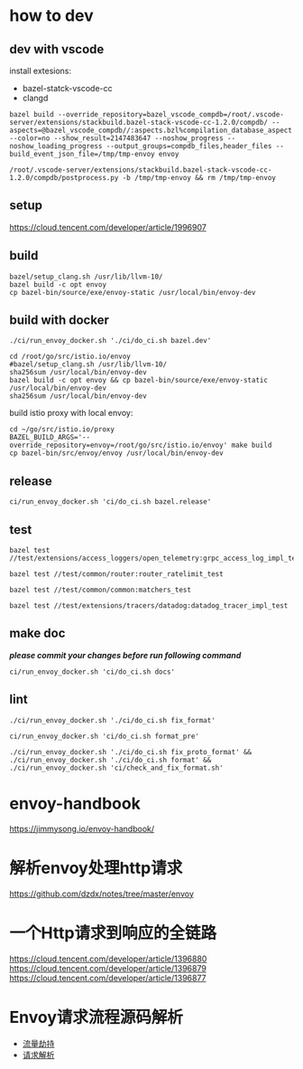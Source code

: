 # how to dev

## dev with vscode

install extesions:
- bazel-statck-vscode-cc
- clangd

```
bazel build --override_repository=bazel_vscode_compdb=/root/.vscode-server/extensions/stackbuild.bazel-stack-vscode-cc-1.2.0/compdb/ --aspects=@bazel_vscode_compdb//:aspects.bzl%compilation_database_aspect --color=no --show_result=2147483647 --noshow_progress --noshow_loading_progress --output_groups=compdb_files,header_files --build_event_json_file=/tmp/tmp-envoy envoy

/root/.vscode-server/extensions/stackbuild.bazel-stack-vscode-cc-1.2.0/compdb/postprocess.py -b /tmp/tmp-envoy && rm /tmp/tmp-envoy
```

## setup

https://cloud.tencent.com/developer/article/1996907

## build

```console
bazel/setup_clang.sh /usr/lib/llvm-10/
bazel build -c opt envoy
cp bazel-bin/source/exe/envoy-static /usr/local/bin/envoy-dev
```

## build with docker

```console
./ci/run_envoy_docker.sh './ci/do_ci.sh bazel.dev'
```

```
cd /root/go/src/istio.io/envoy
#bazel/setup_clang.sh /usr/lib/llvm-10/
sha256sum /usr/local/bin/envoy-dev
bazel build -c opt envoy && cp bazel-bin/source/exe/envoy-static /usr/local/bin/envoy-dev
sha256sum /usr/local/bin/envoy-dev
```

build istio proxy with local envoy:

```
cd ~/go/src/istio.io/proxy
BAZEL_BUILD_ARGS='--override_repository=envoy=/root/go/src/istio.io/envoy' make build 
cp bazel-bin/src/envoy/envoy /usr/local/bin/envoy-dev
```

## release

```
ci/run_envoy_docker.sh 'ci/do_ci.sh bazel.release'
```

## test

```console
bazel test //test/extensions/access_loggers/open_telemetry:grpc_access_log_impl_test

bazel test //test/common/router:router_ratelimit_test

bazel test //test/common/common:matchers_test

bazel test //test/extensions/tracers/datadog:datadog_tracer_impl_test
```

## make doc

***please commit your changes before run following command***

```console
ci/run_envoy_docker.sh 'ci/do_ci.sh docs'
```

## lint

```console
./ci/run_envoy_docker.sh './ci/do_ci.sh fix_format'

ci/run_envoy_docker.sh 'ci/do_ci.sh format_pre'

./ci/run_envoy_docker.sh './ci/do_ci.sh fix_proto_format' && ./ci/run_envoy_docker.sh './ci/do_ci.sh format' && ./ci/run_envoy_docker.sh 'ci/check_and_fix_format.sh'
```

# envoy-handbook

https://jimmysong.io/envoy-handbook/


# 解析envoy处理http请求

https://github.com/dzdx/notes/tree/master/envoy


# 一个Http请求到响应的全链路
https://cloud.tencent.com/developer/article/1396880
https://cloud.tencent.com/developer/article/1396879
https://cloud.tencent.com/developer/article/1396877

# Envoy请求流程源码解析
- [流量劫持](https://zhuanlan.zhihu.com/p/471728761)
- [请求解析](https://zhuanlan.zhihu.com/p/475708734)
